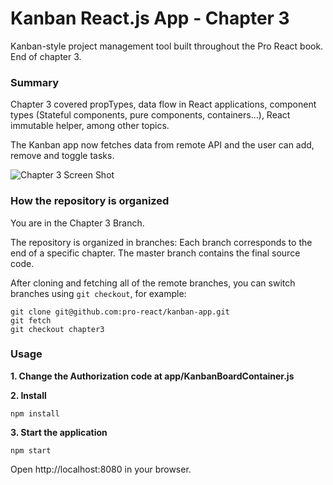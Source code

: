 Kanban React.js App - Chapter 3
=================================

Kanban-style project management tool built throughout the Pro React book. End of chapter 3.

### Summary

Chapter 3 covered propTypes, data flow in React applications, component types (Stateful components, pure components, containers...), React immutable helper, among other topics.

The Kanban app now fetches data from remote API and the user can add, remove and toggle tasks.

![Chapter 3 Screen Shot](https://cloud.githubusercontent.com/assets/33676/10974676/5f8d8152-83ca-11e5-90f3-eb60b4a978ec.png)

### How the repository is organized

You are in the Chapter 3 Branch.

The repository is organized in branches: Each branch corresponds to the end of a specific chapter. The master branch contains the final source code.

After cloning and fetching all of the remote branches, you can switch branches using `git checkout`, for example:

```
git clone git@github.com:pro-react/kanban-app.git
git fetch
git checkout chapter3
```

### Usage

**1. Change the Authorization code at app/KanbanBoardContainer.js**

**2. Install**
```
npm install
```

**3. Start the application**
```
npm start
```

Open http://localhost:8080 in your browser.
